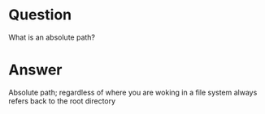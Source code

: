 # Question

What is an absolute path?

# Answer

Absolute path; regardless of where you are woking in a file system always refers back to the root directory